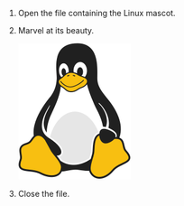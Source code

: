 1. Open the file containing the Linux mascot.
2. Marvel at its beauty.

    ![Tux, the Linux mascot](../images/tux.png)

3. Close the file.